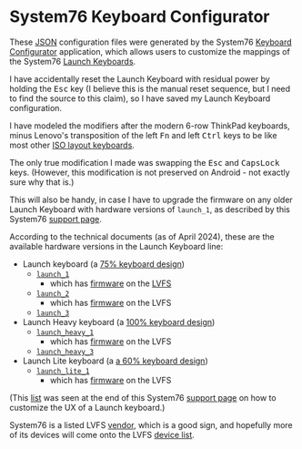 # System76 Keyboard Configurator

These [JSON](https://en.wikipedia.org/wiki/JSON) configuration files were
generated by the System76 [Keyboard Configurator](https://system76.com/accessories/launch/download)
application, which allows users to customize the mappings of the System76
[Launch Keyboards](https://system76.com/accessories/launch).

I have accidentally reset the Launch Keyboard with residual power by holding
the <kbd>Esc</kbd> key (I believe this is the manual reset sequence, but I need
to find the source to this claim), so I have saved my Launch Keyboard
configuration.

I have modeled the modifiers after the modern 6-row ThinkPad keyboards, minus
Lenovo's transposition of the left <kbd>Fn</kbd> and left <kbd>Ctrl</kbd> keys
to be like most other [ISO layout keyboards](https://en.wikipedia.org/wiki/Keyboard_layout#Physical_layouts).

The only true modification I made was swapping the <kbd>Esc</kbd> and
<kbd>CapsLock</kbd> keys.  (However, this modification is not preserved on
Android - not exactly sure why that is.)

This will also be handy, in case I have to upgrade the firmware on any older
Launch Keyboard with hardware versions of `launch_1`, as described by this
System76 [support page](https://support.system76.com/articles/launch_2-firmware-update/).

According to the technical documents (as of April 2024), these are the available hardware
versions in the Launch Keyboard line:

* Launch keyboard (a [75% keyboard design](https://deskthority.net/wiki/75%25))
    * [`launch_1`](https://tech-docs.system76.com/models/launch_1/README.html)
        * which has [firmware](https://fwupd.org/lvfs/devices/com.system76.launch_1.firmware) on the [LVFS](https://en.wikipedia.org/wiki/Fwupd#Linux_Vendor_Firmware_Service)
    * [`launch_2`](https://tech-docs.system76.com/models/launch_2/README.html)
        * which has [firmware](https://fwupd.org/lvfs/devices/com.system76.launch_2.firmware) on the LVFS
    * [`launch_3`](https://tech-docs.system76.com/models/launch_3/README.html)
* Launch Heavy keyboard (a [100% keyboard design](https://deskthority.net/wiki/100%25))
    * [`launch_heavy_1`](https://tech-docs.system76.com/models/launch_heavy_1/README.html)
        * which has [firmware](https://fwupd.org/lvfs/devices/com.system76.launch_heavy_1.firmware) on the LVFS
    * [`launch_heavy_3`](https://tech-docs.system76.com/models/launch_heavy_3/README.html)
* Launch Lite keyboard (a [a 60% keyboard design](https://deskthority.net/wiki/60%25))
    * [`launch_lite_1`](https://tech-docs.system76.com/models/launch_lite_1/README.html)
        * which has [firmware](https://fwupd.org/lvfs/devices/com.system76.launch_lite_1.firmware) on the LVFS

(This [list](https://support.system76.com/articles/launch-keyboard/#tech-docs)
was seen at the end of this System76
[support page](https://support.system76.com/articles/launch-keyboard/#tech-docs)
on how to customize the UX of a Launch keyboard.)

System76 is a listed LVFS [vendor](https://fwupd.org/lvfs/vendors/#system76),
which is a good sign, and hopefully more of its devices will come onto the LVFS
[device list](https://fwupd.org/lvfs/devices/).

